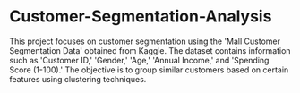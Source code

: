 # Customer-Segmentation-Analysis
This project focuses on customer segmentation using the 'Mall Customer Segmentation Data' obtained from Kaggle. The dataset contains information such as 'Customer ID,' 'Gender,' 'Age,' 'Annual Income,' and 'Spending Score (1-100).' The objective is to group similar customers based on certain features using clustering techniques.
